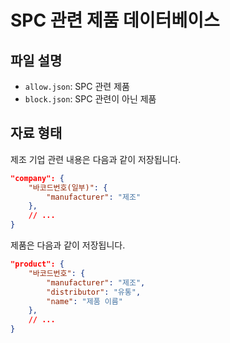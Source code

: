 # SPC 관련 제품 데이터베이스

## 파일 설명

* `allow.json`: SPC 관련 제품
* `block.json`: SPC 관련이 아닌 제품

## 자료 형태

제조 기업 관련 내용은 다음과 같이 저장됩니다.

```json
"company": {
    "바코드번호(일부)": {
        "manufacturer": "제조"
    },
    // ...
}
```

제품은 다음과 같이 저장됩니다.

```json
"product": {
    "바코드번호": {
        "manufacturer": "제조",
        "distributor": "유통",
        "name": "제품 이름"
    },
    // ...
}
```
